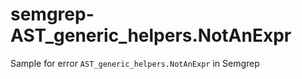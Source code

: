 # semgrep-AST_generic_helpers.NotAnExpr
Sample for error `AST_generic_helpers.NotAnExpr`  in Semgrep 
